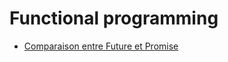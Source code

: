 # Functional programming

- [Comparaison entre Future et Promise](https://github.com/fluture-js/Fluture/wiki/Comparison-to-Promises)
